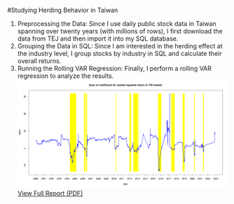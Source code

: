 #Studying Herding Behavior in Taiwan
1. Preprocessing the Data: Since I use daily public stock data in Taiwan spanning over twenty years (with millions of rows), I first download the data from TEJ and then import it into my SQL database.
2. Grouping the Data in SQL: Since I am interested in the herding effect at the industry level, I group stocks by industry in SQL and calculate their overall returns.
3. Running the Rolling VAR Regression: Finally, I perform a rolling VAR regression to analyze the results.
![Screenshot](sum_coef_tw.png)
[View Full Report (PDF)](Rplot02.pdf)

